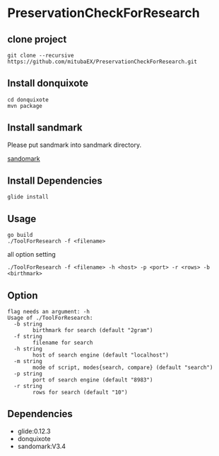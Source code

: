 # PreservationCheckForResearch

## clone project

```
git clone --recursive https://github.com/mitubaEX/PreservationCheckForResearch.git
```

## Install donquixote

```
cd donquixote
mvn package
```

## Install sandmark

Please put sandmark into sandmark directory.

[sandomark](http://sandmark.cs.arizona.edu/)

## Install Dependencies

```
glide install
```

## Usage

```
go build
./ToolForResearch -f <filename>
```

all option setting

```
./ToolForResearch -f <filename> -h <host> -p <port> -r <rows> -b <birthmark>
```

## Option

```
flag needs an argument: -h
Usage of ./ToolForResearch:
  -b string
    	birthmark for search (default "2gram")
  -f string
    	filename for search
  -h string
    	host of search engine (default "localhost")
  -m string
    	mode of script, modes{search, compare} (default "search")
  -p string
    	port of search engine (default "8983")
  -r string
    	rows for search (default "10")
```


## Dependencies

- glide:0.12.3
- donquixote
- sandomark:V3.4
